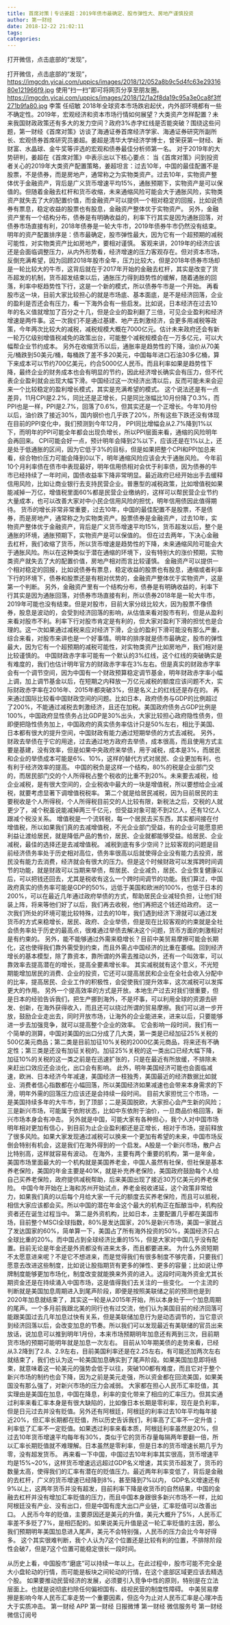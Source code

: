 ```yaml
---
title: 首席对策丨专访姜超：2019年债市最确定、股市弹性大、房地产谨慎投资
author: 第一财经
date: 2018-12-22 21:02:11
tags: 
categories: 
---
```

打开微信，点击底部的“发现”，
<!-- more -->
打开微信，点击底部的“发现”，
https://imgcdn.yicai.com/uppics/images/2018/12/052a8b9c5d4fc63e2931680e121966f9.jpg
使用“扫一扫”即可将网页分享至朋友圈。
https://imgcdn.yicai.com/uppics/images/2018/12/1a2f8da19c95a3e0ca8f3ff271b9fa80.jpg
李策
任绍敏
2018年全球资本市场跌宕起伏，内外部环境都有一些不确定性。2019年，宏观经济和资本市场行情如何展望？大类资产怎样配置？未来我国财政政策还有多大的发力空间？政府3%赤字红线是否能突破？围绕这些问题，第一财经《首席对策》访谈了海通证券首席经济学家、海通证券研究所副所长、宏观债券首席研究员姜超。姜超是清华大学经济学博士，曾荣获第一财经、新财富、水晶球、金牛奖等评选的宏观和债券最佳分析师第一名。
对于2019年的大势研判，姜超在《首席对策》中表示出以下核心要点：
当《首席对策》问到投资者关心的2019年大类资产配置策略，姜超坦言：过去10年，中国的最佳配置不是股票，不是债券，而是房地产，通常称之为实物类资产。过去10年，实物资产整体优于金融资产，背后是广义货币增速平均15%，通胀预期下，实物资产是可以保值的。但随着金融去杠杆和货币收缩，未来通缩风险可能会大于通胀风险，实物类资产就失去了大的配置价值，而金融资产可以提供一个相对稳定的回报，比如说债券有票息，稳定收益的股票也有股息，金融资产整体优于实物资产。
另外，金融资产里有一个结构分布，债券是有明确收益的，利率下行其实是因为通胀回落，对债券市场直接有利，2018年债券是一轮大牛市，2019年债券牛市仍然没有结束。
明年的资产配置排序是：债市最确定，股市弹性最大，因为它有一个超预期的减税可能性，对实物类资产比如房地产，要相对谨慎。
客观来讲，2019年的经济应该还是会面临调整压力，从内外形势看，经济增速的压力客观存在。但对资本市场，反倒充满希望，因为回顾2018年股市全年，压力比较大，但是2018年债券市场却是一轮比较大的牛市，这背后就在于2017年开始的金融去杠杆，其实是改变了货币超发的机制，货币超发结束以后，通胀压力得到趋势性的缓解，随着通胀的回落，利率中枢趋势性下行，这是一个新的模式，所以债券牛市是一个开始。
再看股市这一块，目前大家比较担心的就是市场底、基本面底，是不是经济回落，企业的盈利是否还会有压力，看一下海外会有一些启发。比如说，日本经济在过去10年的名义值就增加了百分之十几，但是企业的盈利翻了三倍，可见企业盈利和经济增速是两件事。这一次我们不是通过基建、地产去刺激经济，会更多用减税等政策，今年两次比较大的减税，减税规模大概在7000亿元。估计未来政府还会有新一轮万亿级别增值税减免的政策出台，可能整个减税规模会在一万多亿元，可以大幅帮企业节约成本。
另外在收缩货币以后，通胀率是趋势性的下降，油价从70美元/桶跌到50美元/桶，每桶跌了差不多20美元，中国每年进口石油30多亿桶，算下来成本可以节约700亿美元，约合5000亿人民币。而且利率如果是趋势性下降，最终企业的财务成本也会有明显的节约，因此经济增长确实会有压力，但不代表企业盈利就会出现大幅下滑。中国经过这一次经济出清以后，反而可能未来会迎来一个比较稳定的盈利增长模式，其实是充满希望的模式。
这个说法还是有一点差异，11月CPI是2.2%，同比还是正增长，只是同比涨幅比10月份降了0.3%，而PPI也是一样，PPI是2.7%，回落了0.6%，但其实还是一个正增长。今年10月份以后，油价跌了接近30%，国内钢价也几乎跌了20%，所有这些下跌还没有体现在目前的PPI变化中，我们预测到今年12月， PPI同比增幅会从2.7%降到1%以下，而明年的PPI可能全年都会出现负增长，所以PPI层面来看，通缩的风险明年会再回来。
CPI可能会好一点，预计明年会降到2%以下，应该还是在1%以上，还是处于低通胀的区间，因为它低于3%的目标，但是如果把整个CPI和PPI加总来看，综合物价压力可能会降到0以下，明年通缩风险应该会大于通胀风险。
今年前10个月利率债在债市中表现最好，明年信用债相对会优于利率债，因为债券的牛市已经持续了一年时间，国债收益率下降非常明显。最近政府已经开始出手去缓释信用风险，比如让商业银行去支持民营企业。普惠型的减税政策，比如增值税如果能减掉一万亿，增值税里面60%都是民营企业缴纳的，这样可以帮民营企业节约大量成本，也可以改善大家对中小民企信用风险的担忧，明年信用债因此值得期待。
货币的增长非常非常重要，过去10年，中国的最佳配置不是股票，不是债券，而是房地产，通常称之为实物类资产。股票债券是金融资产，过去10年，实物资产整体优于金融资产，背后是广义货币增速平均15%，货币超发以后，整个是通胀的环境，通胀预期下，实物资产是可以保值的。
但在过去两年，下决心金融去杠杆，我们收缩了货币，所以货币增速是趋势性的下降，未来通缩风险可能会大于通胀风险。所以在这种类似于潜在通缩的环境下，没有特别大的涨价预期，实物类资产就失去了大的配置价值，房地产相对而言比较谨慎。
金融资产可以提供一个相对稳定的回报，比如说债券有票息，稳定收益的股票也有股息，通缩或者利率下行的环境下，债券和股票还是有相对优势的，金融资产整体优于实物资产，这是第一个判断。
另外，金融资产里有一个结构分布，债券是有明确收益的，利率下行其实是因为通胀回落，对债券市场直接有利，所以债券2018年是一轮大牛市，2019年可能也没有结束。但是对股市，目前大家分歧比较大，因为股票不像债券，股息是波动的，会受到经济回落的影响，从估值来看对股市有利，但是从盈利来看对股市不利。利率下行对股市肯定是有利的，但大家对盈利下滑的担忧也是合理的。这一次如果通过减税来应对经济下滑，企业的盈利下滑可能没有那么严重，综合来看，对股市来讲也是一个好事情。明年的排序就是债市最确定，股市的弹性最大，因为它有一个超预期的减税可能性，对实物类资产比如房地产，我们相对是比较谨慎的。
中国财政赤字率可能有一个默认的3%红线，这个红线的突破确实是有难度的，我们也估计明年官方的财政赤字率在3%左右。但是真实的财政赤字率会有一个调节空间，因为中国有一个财政预算稳定调节基金，明年财政赤字率小幅上调，加上调节基金以后，在短期之内释放一万亿元减税的额度应该问题不大，实际财政赤字率在2016年、2015年都突破3%，但是名义上的红线还是存在的。
再来通过国际比较看中国财政空间的问题。比如日本，政府债务与GDP的比例超过了200%，不能通过减税去刺激经济，且还在加税。美国政府债务占GDP比例是100%，中国政府显性债务占比GDP是30%出头，大家比较担心政府隐性债务，但即便把隐性债务加上，中国政府的真实债务率估计只是50%左右，相比于美国、日本都有很大的提升空间，中国财政有能力通过短期举债的方式去减税。
另外，财政去举债在于它的用途，过去通过地方政府去举债，成本很高，而且使用方式主要是基建，没有效率，但是如果中央政府来举债，用于减税，成本是3%，而居民和企业的举债成本可能是6%、10%，这样的替代方式对居民、企业更加有利，也有利于经济效率的提高。
中国的税负是这样一个结构，80%的税是企业部门交的，而居民部门交的个人所得税占整个税收的比重不到20%。未来要去减税，给企业减税，是有很大空间的，企业税收中最大的一块是增值税，所以要想给企业减税，就要考虑显著下调增值税税率。
第二个就是给居民减税，因为目前居民的主要税收是个人所得税，个人所得税目前交的人比较有限，新税法之后，交税的人就更少了，减个税虽说能减掉两三千亿元，但受益对象可能不到2亿人，还有12亿人跟减个税没关系。
增值税是一个流转税，每一个居民去买东西，其实都间接在付增值税，所以如果我们真的去减增值税，不光企业部门受益，有的企业可能愿意把利益让渡给居民，就是降低产品的售价，居民、企业就都能够受益。给居民、企业减税，最佳的选择还是去减增值税。
减税到底有多少空间？比较客观的问题是目前经济债务率处于历史相对高位，债务率很高以后就使得企业没有能力去投资，居民没有能力去消费，经济就会有很大的压力。但是这个时候财政可以发挥跨时间调节的功能，就是财政可以当期来举债，帮居民、企业减负，居民、企业恢复健康以后，可以把钱还回去，尤其是税收有这么一个跨时间调节的功能。我们算过，中国政府真实的债务率可能是GDP的50%，远低于美国和欧洲的100%，也低于日本的200%，可以在最近几年通过政府举债的方式，帮助居民企业减轻负担，让他们轻装上阵，将来等他们好了以后，我们再去收税，他们再把这个钱还给政府。
这一次我们所处的环境可能比较特殊，过去的10年，我们遇到经济下滑就可以通过发货币的方式来稳增长，居民、政府、企业举债，但是现在比较客观的约束就是全社会债务率处于历史的最高点，很难通过举债去解决这个问题，货币方面的刺激相对是有约束的。
另外，能不能够通过外需来稳增长？目前中美贸易摩擦可能会长期化，这也使得我们靠外需受到约束，而且外需占中国经济的比重在萎缩。回到经济增长的基本模型，除了靠资本，靠所谓的外需去推动以外，还有一个叫效率，可以靠效率去提高潜在的增长，提高全要素增长率。
其实减税就有这个意义，不光短期能增加居民的消费、企业的投资，它还可以提高居民和企业在全社会收入分配中的比率，提高居民、企业工作的积极性，会促使我们提升效率，这次减税可以发挥更大的作用。
另外一个提高效率的方式是开放。本地生产过去对我们很重要，但是日本的经验告诉我们，把生产挪到海外，不是坏事，可以利用全球的资源去研发、创新，在海外获得收入，而且还可以绕过所谓的贸易摩擦。我们可以进一步开放，鼓励企业走出去，同时开放市场，让海外的企业能进来，进来以后，只要能够进一步去加强竞争，就可以提高整个企业的效率。
它会影响一段时间，我们有一个简单的测算，中国对美国的出口分成了几大类，第一类是已经加征25%关税的500亿美元商品；第二类是目前加征10%关税的2000亿美元商品，将来还有不确定性；第三类是还没有加征关税的。加征25%关税的这一类出口已经大幅下降，加征10%的关税的这一类之前是在迅速扩张的，只是在最近有所放缓，不排除未来赶出口效应还会淡化，出口会有影响。
此外，明年美国经济可能也会面临减速，欧洲、日本经济今年减速，美国经济一枝独秀，美国最近的经济数据比如就业、消费者信心指数都在小幅回落，所以美国经济如果减速也会带来本身需求的下滑，明年外需的回落压力应该还是会持续一段时间。
目前大家担忧三个市场，一是美国持续多年的大牛市，到了顶部；二是英国脱欧，大家担心会产生新的风险；三是新兴市场，可能属于依附状态，比如中东依附于油价，一旦商品价格回落，新兴市场本身会有冲击。
另外就是中国，可能大家有各种担心，我个人对中国市场明年相对更加有信心，到目前为止企业盈利都还是正增长，相对于市场，提前释放了很多风险。如果大家发现通过减税可以换来一个更加有希望的未来，中国市场反倒会特别有机会，这是我们在海外得到的一个启发。A股是一个新兴市场，散户占比特别高，这样就容易有波动。
在海外，主要有两个重要的机构，第一是年金，美国市场里面最大的一个机构就是美国养老金，中国人虽然有社保，但社保是基本养老保险，美国的年金主要是401K，就是补充养老保险，美国政府鼓励每个人给自己买养老保险，政府提供减税帮助，后来美国出现了接近30万亿美元的养老保险。
中国今年开始在上海和苏州开始试点，养老金税收递延，这个政策非常给力，如果我们真的以后每个月给大家一千元的额度去买养老保险，而且可以抵税，相信大家应该都会买。所以中国的潜在年金这个最大的机构正在酝酿当中，机构投资者还在诞生过程当中。
第二是外资机构，比如日本，主要配置几乎都在美国市场，目前整个MSCI全球指数，80%是发达国家，20%是新兴市场，美国一家就占了发达国家的60%，简单算一下，美国占了所有海外投资的50%，美国经济只占全球比重的20%。而中国占到全球经济比重的15%，但是大家对中国几乎没有配置。目前无论是年金还是外资都没有进来太多，而且都要进来。
为什么外资短期不太愿意进来呢？不是它不想进来，而是觉得我们有很多制度不够完善，只要我们愿意去改进这些制度，比如说让股指期货有更多的弹性、更多的容量；比如说让停牌制度能够更加市场化，制度改变就能换来外资的进入。这段时间海外资金尤其长期资金还是在持续涌入中国市场，这是值得我们去关注的一些变化。
一个主流的判断就是美国加息周期进入到尾声阶段，即便是按照美联储之前的预测也是到2020年加息就结束了，其实这一轮是从2015年开始，所以本身处于一个加息周期的尾声。一个多月前我跟北美的同行也有过交流，他们认为美国目前的经济回落可能跟美国过去几年加息过快有关系，但是美联储加息行为是动态调节的，当它意识到经济回落以后，会改变加息的节奏。所以我们可以发现最近有美联储的官员出来放话，说加息可以推到明年1月份，本来市场预期明年加息还有两到三次，目前期货市场的预期可能明年就是加息一次左右。
目前从10年期美债的走势来看，已经从3.2降到了2.8、2.9左右，目前美国利率还是在2.25左右，有可能还加两次左右就结束了，我们也认为这一轮美国加息确实到了尾声阶段。如果美国加息即将结束，就意味着这一轮美元的强势会低于以往，突破100都有难度，而且它对于整个新兴市场的制约也会下降，因为之前是美元走强，所以资金都在回流美国，如果美国没有那么强了，对新兴市场的压力会减弱。
大家都在担心人民币汇率贬值，其实理由是美国在加息，中国在降息，利率的变化带来了相应的汇率压力。但其实通过利率来看汇率本身是有很大缺陷的，比如像日本长期是零利率，现在是负利率，但是日元过去并没有贬值。另外还有阿根廷，阿根廷的利率过去10年平均每年接近20%，但汇率长期都在贬值，所以历史告诉我们，利率高了汇率不一定升值；利率低了汇率不一定贬值。如果透过利率来看本质，阿根廷利率虽然是20%，但过去10年货币增速平均每年有30%，类似于它的货币存量每隔两年要翻一倍，所以汇率长期贬值就不难理解。日本虽然是零利率，但是日本的货币增速长期几乎为零，没有超发货币。
再来看一下中国，中国过去10年利率其实很高，货币增速平均是15%~20%，这样货币增速远远超过GDP名义增速，其实货币超发了，货币的数量太高，使得我们的汇率有潜在的贬值压力。最近两年利率变低了，背后是金融的去杠杆，广义的货币增速已经降到8%，甚至降到7%以内， GDP名义增速还有9%以上，这两年货币并没有超发，目前利率下降是收货币的自然结果，中国的金融去杠杆并没有增加汇率贬值的压力，而且中国本身跟很多新兴市场不一样，比如阿根廷没有产业、没有出口，但是中国有庞大出口产业链，汇率贬值可以改善出口。
人民币今年的贬值，主要原因还是美元的升值，美元大概升了5%，人民币汇率差不多贬了7%，是相匹配的。如果说美元升值是这一轮汇率贬值的主因，那么我们预期明年美国加息进入尾声，美元不会特别强，人民币的压力会比今年好得多。
这个其实很难判断，我个人认为7这个位置还是比较有利的位置，不排除阶段性会破7，但是7这个位置可能稳定很长一段时间。
 
 
 
从历史上看，中国股市“磨底”可以持续一年以上。在此过程中，股市可能不完全是大小盘轮动的行情，而可能是板块之间轮动的行情，在这个底部区域更应该去精选个股。
如果要推动民营经济的发展，必须要引入竞争中性的原则，特别是在立法层面上。也就是说彻底扫除任何偏袒国有、歧视民营的制度性障碍。
中美贸易摩擦是影响今年人民币汇率走势一个重要因素，但迄今为止对人民币汇率是心理冲击大于实质冲击。
第一财经
APP
第一财经
日报微博
第一财经
微信服务号
第一财经
微信订阅号
